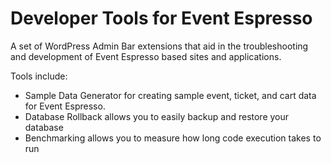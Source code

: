 # Developer Tools for Event Espresso
A set of WordPress Admin Bar extensions that aid in the troubleshooting and development of Event Espresso based sites and applications.

Tools include: 

 - Sample Data Generator for creating sample event, ticket, and cart data
for Event Espresso.
 - Database Rollback allows you to easily backup and restore your database
 - Benchmarking allows you to measure how long code execution takes to run
